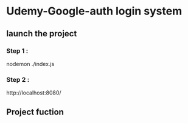 # Udemy-Google-auth login system
## launch the project
### Step 1 : 
nodemon ./index.js

### Step 2 : 
http://localhost:8080/

## Project fuction
